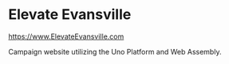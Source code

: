 # Elevate Evansville

https://www.ElevateEvansville.com

Campaign website utilizing the Uno Platform and Web Assembly.
